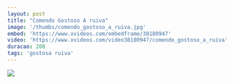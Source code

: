 ```yaml
---
layout: post
title: "Comendo Gostoso A ruiva"
image: '/thumbs/comendo_gostoso_a_ruiva.jpg'
embed: 'https://www.xvideos.com/embedframe/38180947'
video: 'https://www.xvideos.com/video38180947/comendo_gostoso_a_ruiva'
duracao: 208
tags: 'gostosa ruiva'
---
```

<a href="{{ page.url | prepend: site.baseurl | prepend: site.url }}"><img src="{{ page.image | prepend: site.baseurl | prepend: site.url }}" /></a>
